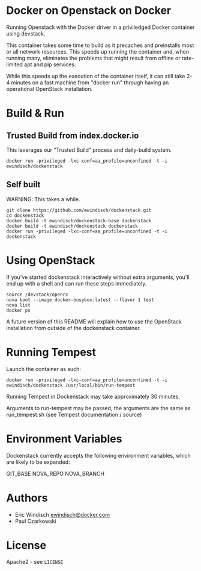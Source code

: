 # Docker on Openstack on Docker

Running Openstack with the Docker driver in a priviledged Docker container using devstack.

This container takes some time to build as it precaches and preinstalls most or all network resources. This speeds up running the container and, when running many, eliminates the problems that might result from offline or rate-limited apt and pip services.

While this speeds up the execution of the container itself, it can still take 2-4 minutes on a fast machine from "docker run" through having an operational OpenStack installation.

# Build & Run

## Trusted Build from index.docker.io

This leverages our "Trusted Build" process and daily-build system.

```
docker run -privileged -lxc-conf=aa_profile=unconfined -t -i ewindisch/dockenstack
```

## Self built

WARNING: This takes a while.

```
git clone https://github.com/ewindisch/dockenstack.git
cd dockenstack
docker build -t ewindisch/dockenstack-base dockenstack
docker build -t ewindisch/dockenstack dockenstack
docker run -privileged -lxc-conf=aa_profile=unconfined -t -i dockenstack
```

# Using OpenStack

If you've started dockenstack interactively without extra arguments, you'll end up with a shell and can run these steps immediately.

```
source /devstack/openrc
nova boot --image docker-busybox:latest --flavor 1 test
nova list
docker ps
```

A future version of this README will explain how to use the OpenStack installation from outside of the dockenstack container.

# Running Tempest

Launch the container as such:

```
docker run -privileged -lxc-conf=aa_profile=unconfined -t -i ewindisch/dockenstack /usr/local/bin/run-tempest
```

Running Tempest in Dockenstack may take approximately 30 minutes.

Arguments to run-tempest may be passed, the arguments are the same as run_tempest.sh (see Tempest documentation / source)

# Environment Variables

Dockenstack currently accepts the following environment variables, which are likely to be expanded:

GIT_BASE
NOVA_REPO
NOVA_BRANCH

# Authors

* Eric Windisch <ewindisch@docker.com>
* Paul Czarkowski

# License

Apache2 - see `LICENSE`
